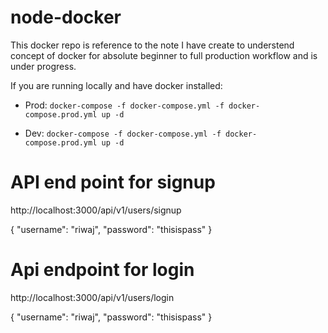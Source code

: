 # node-docker
This docker repo is reference to the note I have create to understend concept of docker for absolute beginner to full production workflow and is under progress.

If you are running locally and have docker installed:

- Prod: ```docker-compose -f docker-compose.yml -f docker-compose.prod.yml up -d```

- Dev: ```docker-compose -f docker-compose.yml -f docker-compose.prod.yml up -d```

# API end point for signup

http://localhost:3000/api/v1/users/signup

{
    "username": "riwaj",
    "password": "thisispass"
}

# Api endpoint for login 

http://localhost:3000/api/v1/users/login

{
    "username": "riwaj",
    "password": "thisispass"
}
